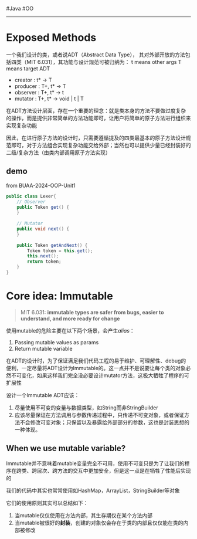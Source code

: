#Java #OO 
___
#  Exposed Methods
一个我们设计的类，或者说ADT（Abstract Data Type），
其对外部开放的方法包括四类（MIT 6.031），其功能与设计规范可被归纳为：
t means other args
T means target ADT
- creator : t* → T
- producer : T+, t* → T
- observer : T+, t* → t
- mutator : T+, t* → void | t | T

在ADT方法设计层面，存在一个重要的理念：就是类本身的方法不要做过度复杂的操作，而是提供非常简单的方法功能即可，让用户将简单的原子方法进行组织来实现复杂功能

因此，在进行原子方法的设计时，只需要遵循提及的四类最基本的原子方法设计规范即可，对于方法组合实现复杂功能交给外部；当然也可以提供少量已经封装好的二级/复杂方法（由类内部调用原子方法实现）

## demo
from BUAA-2024-OOP-Unit1
```java
public class Lexer{
	// Observer
	public Token get() {
	}
	
	// Mutator
	public void next() {
	}
	
	public Token getAndNext() {  
	    Token token = this.get();  
	    this.next();  
	    return token;  
	}
}
```

# Core idea: Immutable 
> MIT 6.031:
>  **immutable types are safer from bugs, easier to understand, and more ready for change**

使用mutable的危险主要在以下两个场景，会产生*alias*：
1. Passing mutable values as params
2. Return mutable variable

在ADT的设计时，为了保证满足我们代码工程的易于维护、可理解性、debug的便利，一定尽量将ADT设计为Immutable的。这一点并不是说要让每个类的对象必然不可变化，如果这样我们完全没必要设计mutator方法，这极大牺牲了程序的可扩展性

设计一个Immutable ADT应该：
1. 尽量使用不可变的变量与数据类型，如String而非StringBuilder
2. 应该尽量保证在方法调用与参数传递过程中，只传递不可变对象，或者保证方法不会修改可变对象；只保留以及暴露给外部部分的参数，这也是封装思想的一种体现。

## When we use mutable variable?
Immutable并不意味着mutable变量完全不可用，使用不可变只是为了让我们的程序在跨类、跨层次、跨方法的交互中更加安全，但是这一点是在牺牲了性能后实现的

我们的代码中其实也常常使用如HashMap，ArrayList，StringBuilder等对象

它们的使用原则其实可以总结如下：
1. 当mutable仅仅使用在方法内部，其生存期仅在某个方法内部
2. 当mutable被很好的**封装**，创建的对象仅会存在于类的内部且仅仅能在类的内部被修改

